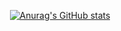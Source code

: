 <div align="center">


[![Anurag's GitHub stats](https://github-readme-stats.vercel.app/api?username=Steve-Yuu)](https://github.com/anuraghazra/github-readme-stats)
